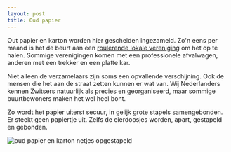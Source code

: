 ```yaml
---
layout: post
title: Oud papier
---
```


Out papier en karton worden hier gescheiden ingezameld. Zo'n eens per maand is het de beurt aan een [roulerende lokale vereniging](https://www.wettingen.ch/abfallarten/2095) om het op te halen. Sommige verenigingen komen met een professionele afvalwagen, anderen met een trekker en een platte kar.

Niet alleen de verzamelaars zijn soms een opvallende verschijning. Ook de mensen die het aan de straat zetten kunnen er wat van. Wij Nederlanders kennen Zwitsers natuurlijk als precies en georganiseerd, maar sommige buurtbewoners maken het wel heel bont.

Zo wordt het papier uiterst secuur, in gelijk grote stapels samengebonden. Er steekt geen papiertje uit. Zelfs de eierdoosjes worden, apart, gestapeld en gebonden.

![oud papier en karton netjes opgestapeld](https://bear-images.sfo2.cdn.digitaloceanspaces.com/roaldruiter-1672954009-0.jpg)
